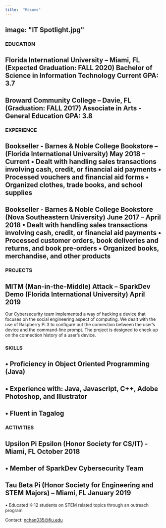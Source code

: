 ```yaml
---
title:  "Resume"
---
```

image: "IT Spotlight.jpg"
---

### EDUCATION	
Florida International University – Miami, FL (Expected Graduation: FALL 2020)
Bachelor of Science in Information Technology Current GPA: 3.7
---
Broward Community College – Davie, FL (Graduation: FALL 2017)
  Associate in Arts - General Education GPA: 3.8 
---

### EXPERIENCE
  Bookseller - Barnes & Noble College Bookstore – (Florida International University) 			May 2018 – Current
    •	Dealt with handling sales transactions involving cash, credit, or financial aid payments
    •	Processed vouchers and financial aid forms
    •	Organized clothes, trade books, and school supplies
---
  Bookseller - Barnes & Noble College Bookstore (Nova Southeastern University)        	June 2017 – April 2018
    •	Dealt with handling sales transactions involving cash, credit, or financial aid payments
    •	Processed customer orders, book deliveries and returns, and book pre-orders
    •	Organized books, merchandise, and other products
---
### PROJECTS
  MITM (Man-in-the-Middle) Attack – SparkDev Demo (Florida International University)	    April 2019
  ---
Our Cybersecurity team implemented a way of hacking a device that focuses on the social engineering aspect of computing. We dealt with the use of Raspberry Pi 3 to configure out the connection between the user’s device and the command-line prompt. The project is designed to check up on the connection history of a user’s device.

### SKILLS
•	Proficiency in Object Oriented Programming (Java)
---
•	Experience with: Java, Javascript, C++, Adobe Photoshop, and Illustrator
---
•	Fluent in Tagalog
---
### ACTIVITIES  
  Upsilon Pi Epsilon (Honor Society for CS/IT) - Miami, FL				October 2018
 ---
 •	Member of SparkDev Cybersecurity Team
 ---
  Tau Beta Pi (Honor Society for Engineering and STEM Majors) – Miami, FL 	January 2019
 ---
 • Educated K-12 students on STEM related topics through an outreach program
 
 Contact: nchan035@fiu.edu
